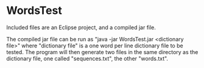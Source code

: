 # WordsTest
Included files are an Eclipse project, and a compiled jar file.

The compiled jar file can be run as "java -jar WordsTest.jar \<dictionary file\>" where "dictionary file" is a one word per line dictionary file to be tested. The program will then generate two files in the same directory as the dictionary file, one called "sequences.txt", the other "words.txt".
